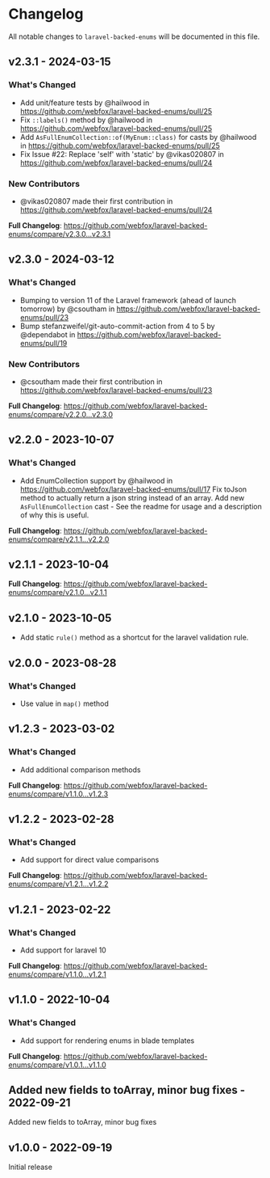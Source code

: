# Changelog

All notable changes to `laravel-backed-enums` will be documented in this file.

## v2.3.1 - 2024-03-15

### What's Changed

* Add unit/feature tests by @hailwood in https://github.com/webfox/laravel-backed-enums/pull/25
* Fix `::labels()` method by @hailwood in https://github.com/webfox/laravel-backed-enums/pull/25
* Add `AsFullEnumCollection::of(MyEnum::class)` for casts by @hailwood in https://github.com/webfox/laravel-backed-enums/pull/25
* Fix Issue #22: Replace 'self' with 'static'  by @vikas020807 in https://github.com/webfox/laravel-backed-enums/pull/24

### New Contributors

* @vikas020807 made their first contribution in https://github.com/webfox/laravel-backed-enums/pull/24

**Full Changelog**: https://github.com/webfox/laravel-backed-enums/compare/v2.3.0...v2.3.1

## v2.3.0 - 2024-03-12

### What's Changed

* Bumping to version 11 of the Laravel framework (ahead of launch tomorrow) by @csoutham in https://github.com/webfox/laravel-backed-enums/pull/23
* Bump stefanzweifel/git-auto-commit-action from 4 to 5 by @dependabot in https://github.com/webfox/laravel-backed-enums/pull/19

### New Contributors

* @csoutham made their first contribution in https://github.com/webfox/laravel-backed-enums/pull/23

**Full Changelog**: https://github.com/webfox/laravel-backed-enums/compare/v2.2.0...v2.3.0

## v2.2.0 - 2023-10-07

### What's Changed

- Add EnumCollection support by @hailwood in https://github.com/webfox/laravel-backed-enums/pull/17
  Fix toJson method to actually return a json string instead of an array.
  Add new `AsFullEnumCollection` cast - See the readme for usage and a description of why this is useful.

**Full Changelog**: https://github.com/webfox/laravel-backed-enums/compare/v2.1.1...v2.2.0

## v2.1.1 - 2023-10-04

**Full Changelog**: https://github.com/webfox/laravel-backed-enums/compare/v2.1.0...v2.1.1

## v2.1.0 - 2023-10-05

- Add static `rule()` method as a shortcut for the laravel validation rule.

## v2.0.0 - 2023-08-28

### What's Changed

- Use value in `map()` method

## v1.2.3 - 2023-03-02

### What's Changed

- Add additional comparison methods

**Full Changelog**: https://github.com/webfox/laravel-backed-enums/compare/v1.1.0...v1.2.3

## v1.2.2 - 2023-02-28

### What's Changed

- Add support for direct value comparisons

**Full Changelog**: https://github.com/webfox/laravel-backed-enums/compare/v1.2.1...v1.2.2

## v1.2.1 - 2023-02-22

### What's Changed

- Add support for laravel 10

**Full Changelog**: https://github.com/webfox/laravel-backed-enums/compare/v1.1.0...v1.2.1

## v1.1.0 - 2022-10-04

### What's Changed

- Add support for rendering enums in blade templates

**Full Changelog**: https://github.com/webfox/laravel-backed-enums/compare/v1.0.1...v1.1.0

## Added new fields to toArray, minor bug fixes - 2022-09-21

Added new fields to toArray, minor bug fixes

## v1.0.0 - 2022-09-19

Initial release
